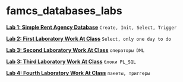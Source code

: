 # famcs_databases_labs

[**Lab 1: Simple Rent Agency Database**](https://github.com/vetasavitskaya/famcs_databases_labs/tree/main/famcs_databases_lab_01) `Create, Init, Select, Trigger `

[**Lab 2: First Laboratory Work At Class**](https://github.com/vetasavitskaya/famcs_databases_labs/tree/main/famcs_databases_control_lab_01) `Select, only one day to do`

[**Lab 3: Second Laboratory Work At Class**](https://github.com/vetasavitskaya/famcs_databases_labs/tree/main/famcs_databases_control_lab_02) `операторы DML`

[**Lab 3: Third Laboratory Work At Class**](https://github.com/vetasavitskaya/famcs_databases_labs/tree/main/famcs_databases_control_lab_02) `блоки PL_SQL`

[**Lab 4: Fourth Laboratory Work At Class**](https://github.com/vetasavitskaya/famcs_databases_labs/tree/main/famcs_databases_control_lab_02) `пакеты, триггеры`
